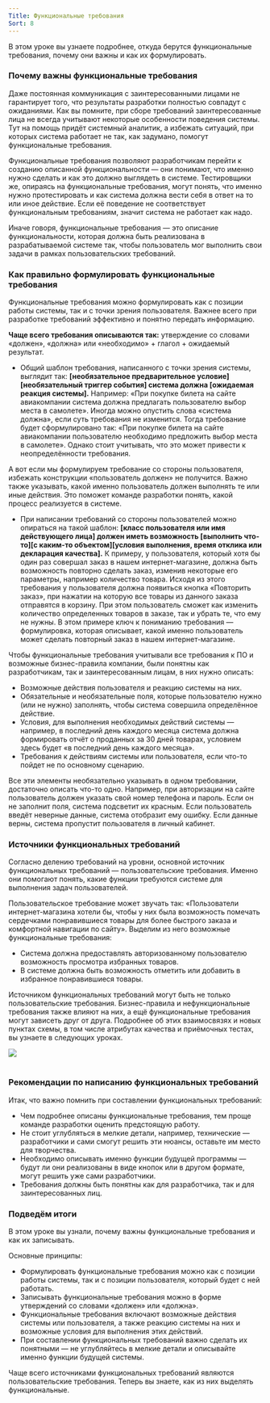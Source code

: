 ```yaml
---
Title: Функциональные требования
Sort: 8
---
```


В этом уроке вы узнаете подробнее, откуда берутся функциональные требования, почему они важны и как их формулировать.

### Почему важны функциональные требования

Даже постоянная коммуникация с заинтересованными лицами не гарантирует того, что результаты разработки полностью совпадут с ожиданиями. Как вы помните, при сборе требований заинтересованные лица не всегда учитывают некоторые особенности поведения системы. Тут на помощь придёт системный аналитик, а избежать ситуаций, при которых система работает не так, как задумано, помогут функциональные требования.

Функциональные требования позволяют разработчикам перейти к созданию описанной функциональности — они понимают, что именно нужно сделать и как это должно выглядеть в системе. Тестировщики же, опираясь на функциональные требования, могут понять, что именно нужно протестировать и как система должна вести себя в ответ на то или иное действие. Если её поведение не соответствует функциональным требованиям, значит система не работает как надо.

Иначе говоря, функциональные требования — это описание функциональности, которая должна быть реализована в разрабатываемой системе так, чтобы пользователь мог выполнить свои задачи в рамках пользовательских требований.

### Как правильно формулировать функциональные требования

Функциональные требования можно формулировать как с позиции работы системы, так и с точки зрения пользователя. Важнее всего при разработке требований эффективно и понятно передать информацию. 

**Чаще всего требования описываются так:** утверждение со словами «должен», «должна» или «необходимо» + глагол + ожидаемый результат. 

- Общий шаблон требования, написанного с точки зрения системы, выглядит так: **[необязательное предварительное условие] [необязательный триггер события] система должна [ожидаемая реакция системы].**
  Например: «При покупке билета на сайте авиакомпании система должна предлагать пользователю выбор места в самолете». 
  Иногда можно опустить слова «система должна», если суть требования не изменится. Тогда требование будет сформулировано так: «При покупке билета на сайте авиакомпании пользователю необходимо предложить выбор места в самолете». Однако стоит учитывать, что это может привести к неопределённости требования.

А вот если мы формулируем требование со стороны пользователя, избежать конструкции «пользователь должен» не получится. Важно также указывать, какой именно пользователь должен выполнять те или иные действия. Это поможет команде разработки понять, какой процесс реализуется в системе.

- При написании требований со стороны пользователей можно опираться на такой шаблон: **[класс пользователя или имя действующего лица] должен иметь возможность [выполнить что-то][с каким-то объектом][условия выполнения, время отклика или декларация качества].**
  К примеру, у пользователя, который хотя бы один раз совершал заказ в нашем интернет-магазине, должна быть возможность повторно сделать заказ, изменив некоторые его параметры, например количество товара. Исходя из этого требования у пользователя должна появиться кнопка «Повторить заказ», при нажатии на которую все товары из данного заказа отправятся в корзину. При этом пользователь сможет как изменить количество определенных товаров в заказе, так и убрать те, что ему не нужны. В этом примере ключ к пониманию требования — формулировка, которая описывает, какой именно пользователь может сделать повторный заказ в нашем интернет-магазине.

Чтобы функциональные требования учитывали все требования к ПО и возможные бизнес-правила компании, были понятны как разработчикам, так и заинтересованным лицам, в них нужно описать:
- Возможные действия пользователя и реакцию системы на них.
- Обязательные и необязательные поля, которые пользователю нужно (или не нужно) заполнять, чтобы система совершила определённое действие.
- Условия, для выполнения необходимых действий системы — например, в последний день каждого месяца система должна формировать отчёт о проданных за 30 дней товарах, условием здесь будет «в последний день каждого месяца».
- Требования к действиям системы или пользователя, если что-то пойдет не по основному сценарию.

Все эти элементы необязательно указывать в одном требовании, достаточно описать что-то одно. Например, при авторизации на сайте пользователь должен указать свой номер телефона и пароль. Если он не заполнит поля, система подсветит их красным. Если пользователь введёт неверные данные, система отобразит ему ошибку. Если данные верны, система пропустит пользователя в личный кабинет.

### Источники функциональных требований

Согласно делению требований на уровни, основной источник функциональных требований — пользовательские требования. Именно они помогают понять, какие функции требуются системе для выполнения задач пользователей.

Пользовательское требование может звучать так: «Пользователи интернет-магазина хотели бы, чтобы у них была возможность помечать сердечками понравившиеся товары для более быстрого заказа и комфортной навигации по сайту». Выделим из него возможные функциональные требования:
- Система должна предоставлять авторизованному пользователю возможность просмотра избранных товаров.
- В системе должна быть возможность отметить или добавить в избранное понравившиеся товары.

Источником функциональных требований могут быть не только пользовательские требования. Бизнес-правила и нефункциональные требования также влияют на них, а ещё функциональные требования могут зависеть друг от друга. Подробнее об этих взаимосвязях и новых пунктах схемы, в том числе атрибутах качества и приёмочных тестах, вы узнаете в следующих уроках.

<img src="%base_url%/images/S2-7-10-14_1658866677.png"/>
<br><br>

### Рекомендации по написанию функциональных требований

Итак, что важно помнить при составлении функциональных требований:
- Чем подробнее описаны функциональные требования, тем проще команде разработки оценить предстоящую работу.
- Не стоит углубляться в мелкие детали, например, технические — разработчики и сами смогут решить эти нюансы, оставьте им место для творчества.
- Необходимо описывать именно функции будущей программы — будут ли они реализованы в виде кнопок или в другом формате, могут решить уже сами разработчики.
- Требования должны быть понятны как для разработчика, так и для заинтересованных лиц.

### Подведём итоги
В этом уроке вы узнали, почему важны функциональные требования и как их записывать. 

Основные принципы:
- Формулировать функциональные требования можно как с позиции работы системы, так и с позиции пользователя, который будет с ней работать.
- Записывать функциональные требования можно в форме утверждений со словами «должен» или «должна».
- Функциональные требования включают возможные действия системы или пользователя, а также реакцию системы на них и возможные условия для выполнения этих действий.
- При составлении функциональных требований важно сделать их понятными — не углубляйтесь в мелкие детали и описывайте именно функции будущей системы.

Чаще всего источниками функциональных требований являются пользовательские требования. Теперь вы знаете, как из них выделять функциональные.


